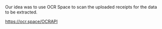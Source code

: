 Our idea was to use OCR Space to scan the uploaded receipts for the data to be extracted.

https://ocr.space/OCRAPI

